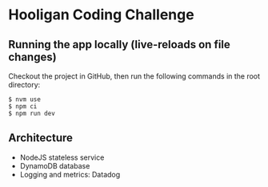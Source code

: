 # Hooligan Coding Challenge

## Running the app locally (live-reloads on file changes)

Checkout the project in GitHub, then run the following commands in the root directory:

```
$ nvm use
$ npm ci
$ npm run dev
```

## Architecture

- NodeJS stateless service
- DynamoDB database
- Logging and metrics: Datadog
